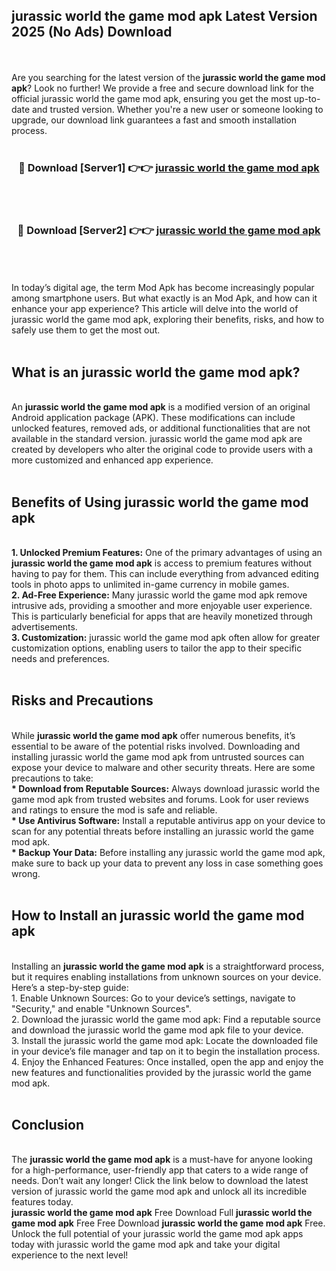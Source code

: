 ## jurassic world the game mod apk Latest Version 2025 (No Ads) Download
<br><br>
Are you searching for the latest version of the <strong>jurassic world the game mod apk</strong>? Look no further! We provide a free and secure download link for the official jurassic world the game mod apk, ensuring you get the most up-to-date and trusted version. Whether you're a new user or someone looking to upgrade, our download link guarantees a fast and smooth installation process.
<br>
<br>
<div align="center">
<h3>🔴 Download [Server1] 👉👉 <a href="https://modyolo.store/jurassic_world_the_game_mod_apk">jurassic world the game mod apk</a></h3><br>
<br>
<h3>🔴 Download [Server2] 👉👉 <a href="https://modyolo.store/jurassic_world_the_game_mod_apk">jurassic world the game mod apk</a></h3><br>
</div>
<br>
<br>
In today’s digital age, the term Mod Apk has become increasingly popular among smartphone users. But what exactly is an Mod Apk, and how can it enhance your app experience? This article will delve into the world of jurassic world the game mod apk, exploring their benefits, risks, and how to safely use them to get the most out.
<br>
<br>
<h2>What is an jurassic world the game mod apk?</h2>
<br>
An <strong>jurassic world the game mod apk</strong> is a modified version of an original Android application package (APK). These modifications can include unlocked features, removed ads, or additional functionalities that are not available in the standard version. jurassic world the game mod apk are created by developers who alter the original code to provide users with a more customized and enhanced app experience.
<br>
<br>
<h2>Benefits of Using jurassic world the game mod apk</h2>
<br>
<strong> 1. Unlocked Premium Features:</strong> One of the primary advantages of using an <strong>jurassic world the game mod apk</strong> is access to premium features without having to pay for them. This can include everything from advanced editing tools in photo apps to unlimited in-game currency in mobile games.
<br>
<strong> 2. Ad-Free Experience:</strong> Many jurassic world the game mod apk remove intrusive ads, providing a smoother and more enjoyable user experience. This is particularly beneficial for apps that are heavily monetized through advertisements.
<br>
<strong> 3. Customization:</strong> jurassic world the game mod apk often allow for greater customization options, enabling users to tailor the app to their specific needs and preferences.
<br>
<br>
<h2>Risks and Precautions</h2>
<br>
While <strong>jurassic world the game mod apk</strong> offer numerous benefits, it’s essential to be aware of the potential risks involved. Downloading and installing jurassic world the game mod apk from untrusted sources can expose your device to malware and other security threats. Here are some precautions to take:
<br>
<strong> * Download from Reputable Sources:</strong> Always download jurassic world the game mod apk from trusted websites and forums. Look for user reviews and ratings to ensure the mod is safe and reliable.
<br>
<strong> * Use Antivirus Software:</strong> Install a reputable antivirus app on your device to scan for any potential threats before installing an jurassic world the game mod apk.
<br>
<strong> * Backup Your Data:</strong> Before installing any jurassic world the game mod apk, make sure to back up your data to prevent any loss in case something goes wrong.
<br>
<br>
<h2>How to Install an jurassic world the game mod apk</h2>
<br>
Installing an <strong>jurassic world the game mod apk</strong> is a straightforward process, but it requires enabling installations from unknown sources on your device. Here’s a step-by-step guide:
<br>
 1. Enable Unknown Sources: Go to your device’s settings, navigate to "Security," and enable "Unknown Sources".
<br>
 2. Download the jurassic world the game mod apk: Find a reputable source and download the jurassic world the game mod apk file to your device.
<br>
 3. Install the jurassic world the game mod apk: Locate the downloaded file in your device’s file manager and tap on it to begin the installation process.
<br>
 4. Enjoy the Enhanced Features: Once installed, open the app and enjoy the new features and functionalities provided by the jurassic world the game mod apk.
<br>
<br>
<h2><strong>Conclusion</strong></h2>
<br>
The <strong>jurassic world the game mod apk</strong> is a must-have for anyone looking for a high-performance, user-friendly app that caters to a wide range of needs. Don’t wait any longer! Click the link below to download the latest version of jurassic world the game mod apk and unlock all its incredible features today.
<br>
<strong>jurassic world the game mod apk</strong> Free Download Full <strong>jurassic world the game mod apk</strong> Free Free Download <strong>jurassic world the game mod apk</strong> Free.
<br>
Unlock the full potential of your jurassic world the game mod apk apps today with jurassic world the game mod apk and take your digital experience to the next level!

